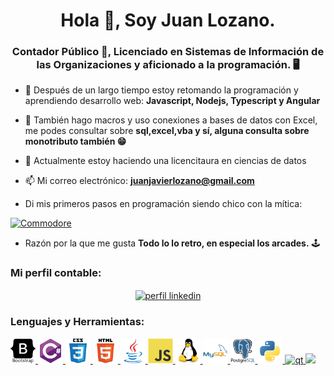 
<h1 align="center">Hola 👋, Soy Juan Lozano.</h1>
<h3 align="center">Contador Público 💼, Licenciado en Sistemas de Información de las Organizaciones y aficionado a la programación. 🖥️</h3>

-  🌱  Después de un largo tiempo estoy retomando la programación y aprendiendo desarrollo web: **Javascript, Nodejs, Typescript y Angular**

- 💬  También hago macros y uso conexiones a bases de datos con Excel, me podes consultar sobre **sql,excel,vba y sí, alguna consulta sobre monotributo también 😁**

- 🔮  Actualmente estoy haciendo una licencitaura en ciencias de datos

- 📫  Mi correo electrónico: **juanjavierlozano@gmail.com**

- Di mis primeros pasos en programación siendo chico con la mítica:

<p align="left"><a href="https://cdnlogo.com/logo/commodore_12814.html"><img src="https://cdn.cdnlogo.com/logos/c/39/commodore.svg" alt="Commodore" width="25" heigth="25"></a> 

-  Razón por la que me gusta **Todo lo lo retro, en especial los arcades.** 🕹️


<h3 align="left">Mi perfil contable:</h3>
<p align="center">
<a href="https://linkedin.com/in/juan-javier-lozano" target="blank"><img align="center" src="https://cdn.jsdelivr.net/npm/simple-icons@3.0.1/icons/linkedin.svg" alt="perfil linkedin" height="30" width="40" /></a>
</p>

<h3 align="left">Lenguajes y Herramientas:</h3>
<p align="left"> <a href="https://getbootstrap.com" target="_blank"> <img src="https://raw.githubusercontent.com/devicons/devicon/master/icons/bootstrap/bootstrap-plain-wordmark.svg" alt="bootstrap" width="40" height="40"/> </a> <a href="https://www.w3schools.com/cs/" target="_blank"> <img src="https://raw.githubusercontent.com/devicons/devicon/master/icons/csharp/csharp-original.svg" alt="csharp" width="40" height="40"/> </a> <a href="https://www.w3schools.com/css/" target="_blank"> <img src="https://raw.githubusercontent.com/devicons/devicon/master/icons/css3/css3-original-wordmark.svg" alt="css3" width="40" height="40"/> </a> <a href="https://www.w3.org/html/" target="_blank"> <img src="https://raw.githubusercontent.com/devicons/devicon/master/icons/html5/html5-original-wordmark.svg" alt="html5" width="40" height="40"/> </a> <a href="https://www.java.com" target="_blank"> <img src="https://raw.githubusercontent.com/devicons/devicon/master/icons/java/java-original.svg" alt="java" width="40" height="40"/> </a> <a href="https://developer.mozilla.org/en-US/docs/Web/JavaScript" target="_blank"> <img src="https://raw.githubusercontent.com/devicons/devicon/master/icons/javascript/javascript-original.svg" alt="javascript" width="40" height="40"/> </a> <a href="https://www.linux.org/" target="_blank"> <img src="https://raw.githubusercontent.com/devicons/devicon/master/icons/linux/linux-original.svg" alt="linux" width="40" height="40"/> </a> <a href="https://www.mysql.com/" target="_blank"> <img src="https://raw.githubusercontent.com/devicons/devicon/master/icons/mysql/mysql-original-wordmark.svg" alt="mysql" width="40" height="40"/> </a> <a href="https://www.postgresql.org" target="_blank"> <img src="https://raw.githubusercontent.com/devicons/devicon/master/icons/postgresql/postgresql-original-wordmark.svg" alt="postgresql" width="40" height="40"/> </a> <a href="https://www.python.org" target="_blank"> <img src="https://raw.githubusercontent.com/devicons/devicon/master/icons/python/python-original.svg" alt="python" width="40" height="40"/> </a> <a href="https://www.qt.io/" target="_blank"> <img src="https://upload.wikimedia.org/wikipedia/commons/0/0b/Qt_logo_2016.svg" alt="qt" width="40" height="40"/> </a><a href="https://icon-library.net/icon/vba-icon-12.html.html title="Vba Icon #429078"><img src="https://icon-library.com/images/vba-icon/vba-icon-10.jpg" width="40" heigth="40"/></a></p>
